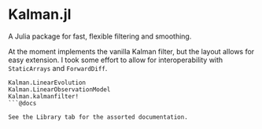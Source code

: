# Kalman.jl

A Julia package for fast, flexible filtering and smoothing.

At the moment implements the vanilla Kalman filter, but the layout allows for easy extension. I took some effort to allow for interoperability with `StaticArrays` and `ForwardDiff`.

```@docs
Kalman.LinearEvolution
Kalman.LinearObservationModel
Kalman.kalmanfilter!
```@docs

See the Library tab for the assorted documentation.
